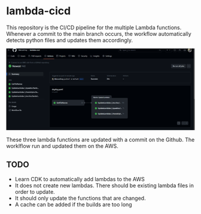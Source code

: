 # lambda-cicd

This repository is the CI/CD pipeline for the multiple Lambda functions. Whenever a commit to the main branch occurs, the workflow automatically detects python files and updates them accordingly. 

![Alt text](image.png)

These three lambda functions are updated with a commit on the Github. The worklflow run and updated them on the AWS.

## TODO 
- Learn CDK to automatically add lambdas to the AWS
- It does not create new lambdas. There should be existing lambda files in order to update.
- It should only update the functions that are changed.
- A cache can be added if the builds are too long